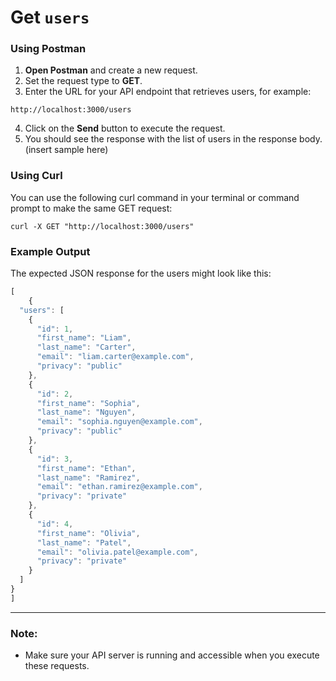 # Get `users`

### Using Postman

1. **Open Postman** and create a new request.
2. Set the request type to **GET**.
3. Enter the URL for your API endpoint that retrieves users, for example:
```shell
http://localhost:3000/users
```
4. Click on the **Send** button to execute the request.
5. You should see the response with the list of users in the response body.
(insert sample here)

### Using Curl
You can use the following curl command in your terminal or command prompt to make the same GET request:
```shell
curl -X GET "http://localhost:3000/users"
```
### Example Output

The expected JSON response for the users might look like this:
```js
[
    {
  "users": [
    {
      "id": 1,
      "first_name": "Liam",
      "last_name": "Carter",
      "email": "liam.carter@example.com",
      "privacy": "public"
    },
    {
      "id": 2,
      "first_name": "Sophia",
      "last_name": "Nguyen",
      "email": "sophia.nguyen@example.com",
      "privacy": "public"
    },
    {
      "id": 3,
      "first_name": "Ethan",
      "last_name": "Ramirez",
      "email": "ethan.ramirez@example.com",
      "privacy": "private"
    },
    {
      "id": 4,
      "first_name": "Olivia",
      "last_name": "Patel",
      "email": "olivia.patel@example.com",
      "privacy": "private"
    }
  ]
}
]
```

---

### Note:
- Make sure your API server is running and accessible when you execute these requests.
